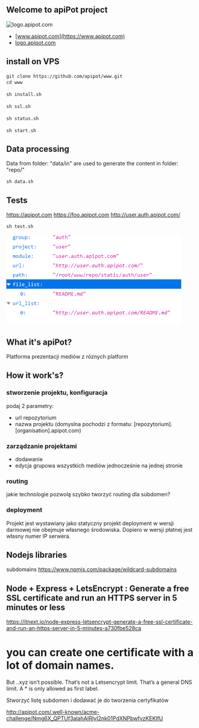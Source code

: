## Welcome to apiPot project
![logo.apipot.com](https://logo.apipot.com/4/default.png)

+ [www.apipot.com](https://www.apipot.com)
+ [logo.apipot.com](https://logo.apipot.com)


## install on VPS

    git clone https://github.com/apipot/www.git
    cd www
    
    sh install.sh
    
    sh ssl.sh
    
    sh status.sh
    
    sh start.sh
    
    

## Data processing
Data from folder: "data/in" are used to generate the content in folder: "repo/"     
    
    sh data.sh

## Tests    

https://apipot.com
https://foo.apipot.com
http://user.auth.apipot.com/
    
    sh test.sh
    
![firefox_2020-11-24_19-50-23.png](docs/firefox_2020-11-24_19-50-23.png)
    
## What it's apiPot?

Platforma prezentacji mediów z róznych platform

## How it work's?

### stworzenie projektu, konfiguracja
podaj 2 parametry:
+ url repozytorium
+ nazwa projektu (domyslna pochodzi z formatu: [repozytorium].[organisation].apipot.com) 

### zarządzanie projektami
+ dodawanie
+ edycja grupowa wszystkich mediów jednocześnie na jednej stronie

### routing
jakie technologie pozwolą szybko tworzyć routing dla subdomen?

### deployment
Projekt jest wystawiany jako statyczny projekt
deployment w wersji darmowej nie obejmuje własnego środowiska.
Dopiero w wersji płatnej jest własny numer IP serwera.


## Nodejs libraries

subdomains
https://www.npmjs.com/package/wildcard-subdomains


## Node + Express + LetsEncrypt : Generate a free SSL certificate and run an HTTPS server in 5 minutes or less 
https://itnext.io/node-express-letsencrypt-generate-a-free-ssl-certificate-and-run-an-https-server-in-5-minutes-a730fbe528ca

# you can create one certificate with a lot of domain names.
But *.*.xyz isn’t possible.
That’s not a Letsencrypt limit. That’s a general DNS limit.
A * is only allowed as first label.

Stworzyć listę subdomen i dodawać je do tworzenia certyfikatów

http://apipot.com/.well-known/acme-challenge/Nmg6X_QPTUf3aIahAIRIyI2nk01PdXNPbwfvzKEKlfU